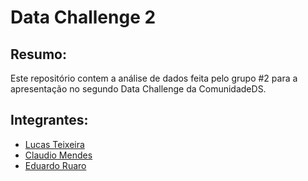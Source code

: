 # Data Challenge 2

## Resumo:
  Este repositório contem a análise de dados feita pelo grupo #2 para a apresentação no segundo Data Challenge da ComunidadeDS.

## Integrantes:
  - <a href="https://github.com/luc457x">Lucas Teixeira</a>
  - <a href=https://github.com/cmds1914>Claudio Mendes</a>
  - <a href=https://github.com/eduruaro>Eduardo Ruaro</a>
